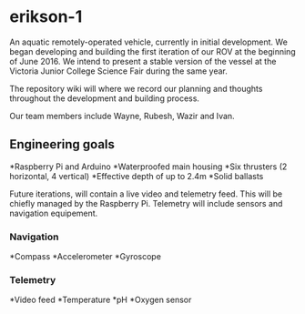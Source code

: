 # erikson-1
An aquatic remotely-operated vehicle, currently in initial development. 
We began developing and building the first iteration of our ROV at the beginning of June 2016. We intend to present a stable version of the vessel at the Victoria Junior College Science Fair during the same year. 

The repository wiki will where we record our planning and thoughts throughout the development and building process. 

Our team members include Wayne, Rubesh, Wazir and Ivan. 

## Engineering goals

*Raspberry Pi and Arduino
*Waterproofed main housing
*Six thrusters (2 horizontal, 4 vertical)
*Effective depth of up to 2.4m
*Solid ballasts

Future iterations, will contain a live video and telemetry feed. This will be chiefly managed by the Raspberry Pi. Telemetry will include sensors and navigation equipement.

### Navigation

*Compass
*Accelerometer
*Gyroscope

### Telemetry

*Video feed
*Temperature
*pH
*Oxygen sensor
